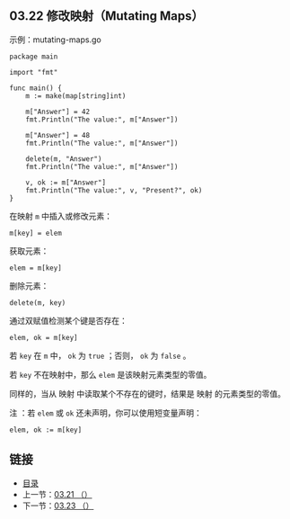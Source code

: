 ## 03.22 修改映射（Mutating Maps）

示例：mutating-maps.go

    package main

    import "fmt"

    func main() {
    	m := make(map[string]int)

    	m["Answer"] = 42
    	fmt.Println("The value:", m["Answer"])

    	m["Answer"] = 48
    	fmt.Println("The value:", m["Answer"])

    	delete(m, "Answer")
    	fmt.Println("The value:", m["Answer"])

    	v, ok := m["Answer"]
    	fmt.Println("The value:", v, "Present?", ok)
    }

在映射 `m` 中插入或修改元素：

    m[key] = elem

获取元素：

    elem = m[key]

删除元素：

    delete(m, key)

通过双赋值检测某个键是否存在：

    elem, ok = m[key]

若 `key` 在 `m` 中， `ok` 为 `true` ；否则， `ok` 为 `false` 。

若 `key` 不在映射中，那么 `elem` 是该映射元素类型的零值。

同样的，当从 映射 中读取某个不存在的键时，结果是 映射 的元素类型的零值。

注 ：若 `elem` 或 `ok` 还未声明，你可以使用短变量声明：

    elem, ok := m[key]

## 链接
* [目录](https://github.com/alphaxlvii/go-zh/blob/master/tour/directory.md)
* 上一节：[03.21 （）](https://github.com/alphaxlvii/go-zh/blob/master/tour/03.21.md)
* 下一节：[03.23 （）](https://github.com/alphaxlvii/go-zh/blob/master/tour/03.23.md)
